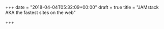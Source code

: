+++
date = "2018-04-04T05:32:09+00:00"
draft = true
title = "JAMstack AKA the fastest sites on the web"

+++

